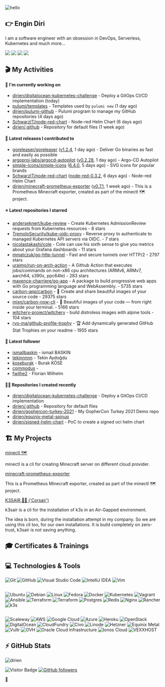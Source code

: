 ![hello](https://media.giphy.com/media/3ornk57KwDXf81rjWM/giphy.gif)

## 👉 Engin Diri

I am a software engineer with an obsession in DevOps, Serverless, Kubernetes and much more...

[![](https://img.shields.io/badge/-@__ediri-%231DA1F2?style=for-the-badge&logo=twitter&logoColor=ffffff)](https://twitter.com/_ediri)
[![](https://img.shields.io/badge/-@dirien-%23181717?style=for-the-badge&logo=github)](https://github.com/dirien)
[![](https://img.shields.io/badge/-@__ediri-E4405F?style=for-the-badge&logo=instagram&logoColor=white)](https://www.instagram.com/_ediri/)
[![](https://img.shields.io/badge/dirien-003366?style=for-the-badge&logo=linuxfoundation&logoColor=white)](https://openprofile.dev/profile/dirien)

## 🎬 My Activities

#### 👷 I'm currently working on

- [dirien/digitalocean-kubernetes-challenge](https://github.com/dirien/digitalocean-kubernetes-challenge) - Deploy a GitOps CI/CD implementation (today)
- [pulumi/templates](https://github.com/pulumi/templates) - Templates used by `pulumi new` (1 day ago)
- [dirien/pulumi-github](https://github.com/dirien/pulumi-github) - Pulumi program to manage my GitHub repositories (4 days ago)
- [SchwarzIT/node-red-chart](https://github.com/SchwarzIT/node-red-chart) - Node-red Helm Chart (6 days ago)
- [dirien/.github](https://github.com/dirien/.github) - Repository for default files (1 week ago)

#### 🚀 Latest releases I contributed to

- [goreleaser/goreleaser](https://github.com/goreleaser/goreleaser) ([v1.2.4](https://github.com/goreleaser/goreleaser/releases/tag/v1.2.4), 1 day ago) - Deliver Go binaries as fast and easily as possible
- [argoproj-labs/argocd-autopilot](https://github.com/argoproj-labs/argocd-autopilot) ([v0.2.28](https://github.com/argoproj-labs/argocd-autopilot/releases/tag/v0.2.28), 1 day ago) - Argo-CD Autopilot
- [simple-icons/simple-icons](https://github.com/simple-icons/simple-icons) ([6.4.0](https://github.com/simple-icons/simple-icons/releases/tag/6.4.0), 5 days ago) - SVG icons for popular brands
- [SchwarzIT/node-red-chart](https://github.com/SchwarzIT/node-red-chart) ([node-red-0.3.2](https://github.com/SchwarzIT/node-red-chart/releases/tag/node-red-0.3.2), 6 days ago) - Node-red Helm Chart
- [dirien/minecraft-prometheus-exporter](https://github.com/dirien/minecraft-prometheus-exporter) ([v0.7.1](https://github.com/dirien/minecraft-prometheus-exporter/releases/tag/v0.7.1), 1 week ago) - This is a Prometheus Minecraft exporter, created as part of the minectl 🗺 project.

#### ⭐ Latest repositories I starred

- [anderseknert/kube-review](https://github.com/anderseknert/kube-review) - Create Kubernetes AdmissionReview requests from Kubernetes resources - 8 stars
- [TremoloSecurity/kube-oidc-proxy](https://github.com/TremoloSecurity/kube-oidc-proxy) - Reverse proxy to authenticate to managed Kubernetes API servers via OIDC. - 7 stars
- [nicolastakashi/cole](https://github.com/nicolastakashi/cole) - Cole can use his sixth sense to give you metrics about your Grafana dashboards - 11 stars
- [mmatczuk/go-http-tunnel](https://github.com/mmatczuk/go-http-tunnel) - Fast and secure tunnels over HTTP/2 - 2797 stars
- [uraimo/run-on-arch-action](https://github.com/uraimo/run-on-arch-action) - A Github Action that executes jobs/commands on non-x86 cpu architectures (ARMv6, ARMv7, aarch64, s390x, ppc64le) - 283 stars
- [maxence-charriere/go-app](https://github.com/maxence-charriere/go-app) - A package to build progressive web apps with Go programming language and WebAssembly. - 5735 stars
- [carbon-app/carbon](https://github.com/carbon-app/carbon) - :black_heart: Create and share beautiful images of your source code - 29375 stars
- [mixn/carbon-now-cli](https://github.com/mixn/carbon-now-cli) - 🎨 Beautiful images of your code — from right inside your terminal. - 5166 stars
- [witchery-project/witchery](https://github.com/witchery-project/witchery) - build distroless images with alpine tools - 104 stars
- [ryo-ma/github-profile-trophy](https://github.com/ryo-ma/github-profile-trophy) - 🏆 Add dynamically generated GitHub Stat Trophies  on your readme - 1955 stars

#### 👥 Latest follower

- [ismailbaskin](https://github.com/ismailbaskin) - ismail BASKIN
- [tekinnnnn](https://github.com/tekinnnnn) - Tekin Aydoğdu
- [koseburak](https://github.com/koseburak) - Burak KÖSE
- [commodus](https://github.com/commodus) - 
- [fwilhe2](https://github.com/fwilhe2) - Florian Wilhelm

#### 👨‍💻 Repositories I created recently

- [dirien/digitalocean-kubernetes-challenge](https://github.com/dirien/digitalocean-kubernetes-challenge) - Deploy a GitOps CI/CD implementation
- [dirien/.github](https://github.com/dirien/.github) - Repository for default files
- [dirien/gophercon-turkey-2021](https://github.com/dirien/gophercon-turkey-2021) - My GopherCon Turkey 2021 Demo repo
- [dirien/equinix-metal-spinup](https://github.com/dirien/equinix-metal-spinup)
- [dirien/signed-helm-chart](https://github.com/dirien/signed-helm-chart) - PoC to create a signed oci helm chart


## 🏗️ My Projects
[minectl 🗺](https://github.com/dirien/minectl)

minectl is a cli for creating Minecraft server on different cloud provider.

[minecraft-prometheus-exporter](https://github.com/dirien/minecraft-prometheus-exporter)

This is a Prometheus Minecraft exporter, created as part of the minectl 🗺 project.

[K3SAIR 🏴‍☠️️ ('Corsair')](https://github.com/dirien/k3sair-cli)

k3sair is a cli for the installation of k3s in an Air-Gapped environment.

The idea is born, during the installation attempt in my company. So we are using this cli too, for our own
installations. It is build completely on zero-trust, k3sair is not saving anything.

## 🎓 Certificates & Trainings

<!--START_SECTION:badges-->
<!--END_SECTION:badges-->

## 💻 Technologies & Tools

![Git](https://img.shields.io/badge/git-%23F05033.svg?style=for-the-badge&logo=git&logoColor=white)
![GitHub](https://img.shields.io/badge/github-%23121011.svg?style=for-the-badge&logo=github&logoColor=white)
![Visual Studio Code](https://img.shields.io/badge/VisualStudioCode-0078d7.svg?style=for-the-badge&logo=visual-studio-code&logoColor=white)
![IntelliJ IDEA](https://img.shields.io/badge/IntelliJIDEA-000000.svg?style=for-the-badge&logo=intellij-idea&logoColor=white)
![Vim](https://img.shields.io/badge/VIM-%2311AB00.svg?style=for-the-badge&logo=vim&logoColor=white)

##

![Ubuntu](https://img.shields.io/badge/Ubuntu-E95420?style=for-the-badge&logo=ubuntu&logoColor=white)
![Debian](https://img.shields.io/badge/Debian-D70A53?style=for-the-badge&logo=debian&logoColor=white)
![Linux](https://img.shields.io/badge/Linux-FCC624?style=for-the-badge&logo=linux&logoColor=black)
![Fedora](https://img.shields.io/badge/Fedora-294172?style=for-the-badge&logo=fedora&logoColor=white)
![Docker](https://img.shields.io/badge/docker-0db7ed.svg?style=for-the-badge&logo=docker&logoColor=white)
![Kubernetes](https://img.shields.io/badge/kubernetes-326ce5.svg?style=for-the-badge&logo=kubernetes&logoColor=white)
![Vagrant](https://img.shields.io/badge/vagrant-1563FF.svg?style=for-the-badge&logo=vagrant&logoColor=white)
![Ansible](https://img.shields.io/badge/ansible-1A1918.svg?style=for-the-badge&logo=ansible&logoColor=white)
![Terraform](https://img.shields.io/badge/terraform-5835CC.svg?style=for-the-badge&logo=terraform&logoColor=white)
![Terraform](https://img.shields.io/badge/pulumi-8A3391.svg?style=for-the-badge&logo=pulumi&logoColor=white)
![Postgres](https://img.shields.io/badge/postgres-316192.svg?style=for-the-badge&logo=postgresql&logoColor=white)
![Redis](https://img.shields.io/badge/redis-DD0031.svg?style=for-the-badge&logo=redis&logoColor=white)
![Nginx](https://img.shields.io/badge/nginx-009639.svg?style=for-the-badge&logo=nginx&logoColor=white)
![Rancher](https://img.shields.io/badge/rancher-0075A8.svg?style=for-the-badge&logo=rancher&logoColor=white)
![k3s](https://img.shields.io/badge/k3s-FFC61C.svg?style=for-the-badge&logo=&logoColor=white)

##

![Scaleway](https://img.shields.io/badge/SCALEWAY-4f0599.svg?style=for-the-badge&logo=scaleway&logoColor=white)
![AWS](https://img.shields.io/badge/AWS-FF9900.svg?style=for-the-badge&logo=amazon-aws&logoColor=white)
![Google Cloud](https://img.shields.io/badge/GoogleCloud-4285F4.svg?style=for-the-badge&logo=google-cloud&logoColor=white)
![Azure](https://img.shields.io/badge/azure-0078D4.svg?style=for-the-badge&logo=microsoft-azure&logoColor=white)
![Heroku](https://img.shields.io/badge/heroku-430098.svg?style=for-the-badge&logo=heroku&logoColor=white)
![OpenStack](https://img.shields.io/badge/Openstack-f01742.svg?style=for-the-badge&logo=openstack&logoColor=white)
![DigitalOcean](https://img.shields.io/badge/DigitalOcean-0080FF.svg?style=for-the-badge&logo=DigitalOcean&logoColor=white)
![CloudFundry](https://img.shields.io/badge/CloudFoundry-0C9ED5.svg?style=for-the-badge&logo=cloudfoundry&logoColor=white)
![Civo](https://img.shields.io/badge/civo-239DFF.svg?style=for-the-badge&logo=civo&logoColor=white)
![Linode](https://img.shields.io/badge/linode-00A95C?style=for-the-badge&logo=linode&logoColor=white)
![Hetzner](https://img.shields.io/badge/hetzner-d50c2d?style=for-the-badge&logo=hetzner&logoColor=white)
![Equinix Metal](https://img.shields.io/badge/equinix--metal-d10810?style=for-the-badge&logo=equinixmetal&logoColor=white)
![Vultr](https://img.shields.io/badge/vultr-007BFC?style=for-the-badge&logo=vultr&logoColor=white)
![OVH](https://img.shields.io/badge/ovh-123F6D?style=for-the-badge&logo=ovh&logoColor=white)
![Oracle Cloud Infrastructure](https://img.shields.io/badge/Oracle_Cloud_Infrastructure-F80000?style=for-the-badge&logo=oracle&logoColor=white)
![Ionos Cloud](https://img.shields.io/badge/ionos--cloud-003D8F?style=for-the-badge&logo=ionos&logoColor=white)
![VEXXHOST](https://img.shields.io/badge/VEXXHOST-2A1659?style=for-the-badge&logo=vexxhost&logoColor=white)

## ⚡ GitHub Stats

![dirien](https://github-readme-stats.vercel.app/api?username=dirien&show_icons=true&count_private=true&theme=dracula)

![Visitor Badge](https://visitor-badge.laobi.icu/badge?page_id=dirien)
[![GitHub followers](https://img.shields.io/github/followers/dirien.svg?style=social&label=Follow&maxAge=2592000)](https://github.com/dirien?tab=followers)

🧿